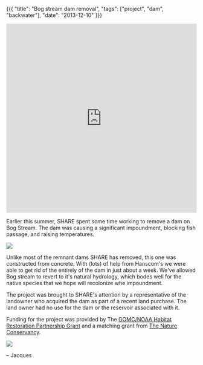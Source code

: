 {{{
	"title": "Bog stream dam removal",
	"tags": ["project", "dam", "backwater"],
	"date": "2013-12-10"
}}}

<iframe width='100%' height='500px' frameBorder='0' src='https://a.tiles.mapbox.com/v3/jacques.ggo427b7/mm/zoompan,zoomwheel.html?secure=1#15/44.7371/-67.9334'></iframe>

Earlier this summer, SHARE spent some time working to remove a dam on Bog Stream. The dam was causing a significant impoundment, blocking fish passage, and raising temperatures.

![](https://s3.amazonaws.com/salmonhabitat.org/posts/bog-before.jpg)

Unlike most of the remnant dams SHARE has removed, this one was constructed from concrete. With (lots) of help from Hanscom's we were able to get rid of the entirely of the dam in just about a week. We've allowed Bog stream to revert to it's natural hydrology, which bodes well for the native species that we hope will recolonize whe impoundment.

The project was brought to SHARE's attention by a representative of the landowner who acquired the dam as part of a recent land purchase. The land owner had no use for the dam or the reservoir associated with it.

Funding for the project was provided by The [GOMC/NOAA Habitat Restoration Partnership Grant](http://www.gulfofmaine.org/gomt/?p=1374) and a matching grant from [The Nature Conservancy](http://www.nature.org/).

![](https://s3.amazonaws.com/salmonhabitat.org/posts/bog-after.jpg)

– Jacques
